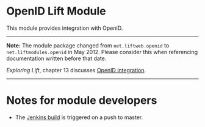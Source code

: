 OpenID Lift Module
==================

This module provides integration with OpenID.

---


**Note:** The module package changed from `net.liftweb.openid` to `net.liftmodules.openid` in May 2012.  Please consider this when referencing documentation written before that date.

_Exploring Lift_, chapter 13 discusses [OpenID integration](http://exploring.liftweb.net/master/index-13.html).



---

Notes for module developers
===========================

* The [Jenkins build](https://liftmodules.ci.cloudbees.com/job/openid/) is triggered on a push to master.



